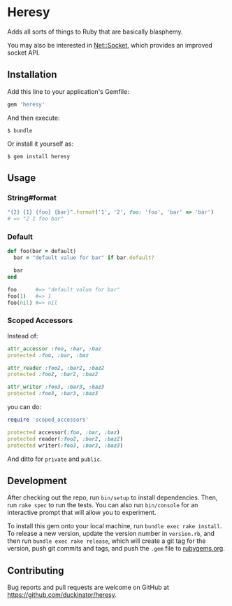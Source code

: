 # Heresy

Adds all sorts of things to Ruby that are basically blasphemy.

You may also be interested in
[Net::Socket](https://github.com/duckinator/net-socket), which provides
an improved socket API.

## Installation

Add this line to your application's Gemfile:

```ruby
gem 'heresy'
```

And then execute:

    $ bundle

Or install it yourself as:

    $ gem install heresy

## Usage

### String#format

```ruby
"{2} {1} {foo} {bar}".format('1', '2', foo: 'foo', 'bar' => 'bar')
# => "2 1 foo bar"
```

### Default

```ruby
def foo(bar = default)
  bar = "default value for bar" if bar.default?

  bar
end

foo      #=> "default value for bar"
foo(1)   #=> 1
foo(nil) #=> nil
```

### Scoped Accessors

Instead of:

```ruby
attr_accessor :foo, :bar, :baz
protected :foo, :bar, :baz

attr_reader :foo2, :bar2, :baz2
protected :foo2, :bar2, :baz2

attr_writer :foo3, :bar3, :baz3
protected :foo3, :bar3, :baz3
```

you can do:

```ruby
require 'scoped_accessors'

protected accessor(:foo, :bar, :baz)
protected reader(:foo2, :bar2, :baz2)
protected writer(:foo3, :bar3, :baz3)
```

And ditto for `private` and `public`.

## Development

After checking out the repo, run `bin/setup` to install dependencies. Then, run `rake spec` to run the tests. You can also run `bin/console` for an interactive prompt that will allow you to experiment.

To install this gem onto your local machine, run `bundle exec rake install`. To release a new version, update the version number in `version.rb`, and then run `bundle exec rake release`, which will create a git tag for the version, push git commits and tags, and push the `.gem` file to [rubygems.org](https://rubygems.org).

## Contributing

Bug reports and pull requests are welcome on GitHub at https://github.com/duckinator/heresy.
